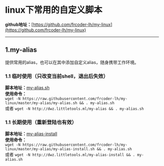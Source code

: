 # linux下常用的自定义脚本
__github地址：__[https://github.com/frcoder-lh/my-linux](https://github.com/frcoder-lh/my-linux)

***

## 1.my-alias
提供常用的alias，也可以在其中添加自定义alias，随身携带工作环境。
### 1.1 临时使用（只改变当前shell，退出后失效）
__脚本地址：__[my-alias.sh](https://raw.githubusercontent.com/frcoder-lh/my-linux/master/my-alias/my-alias.sh)  
__使用命令：__  
`wget -N https://raw.githubusercontent.com/frcoder-lh/my-linux/master/my-alias/my-alias.sh && . my-alias.sh `  
或者 `wget -N http://dwz.littletools.ml/my-alias && . my-alias.sh `
### 1.1 长期使用（重新登陆也有效）
__脚本地址：__[my-alias-install](https://raw.githubusercontent.com/frcoder-lh/my-linux/master/my-alias/my-alias-install.sh)  
__使用命令：__  
`wget -N https://raw.githubusercontent.com/frcoder-lh/my-linux/master/my-alias/my-alias-install.sh && . my-alias.sh `  
或者 `wget -N http://dwz.littletools.ml/my-alias-install && . my-alias.sh `
